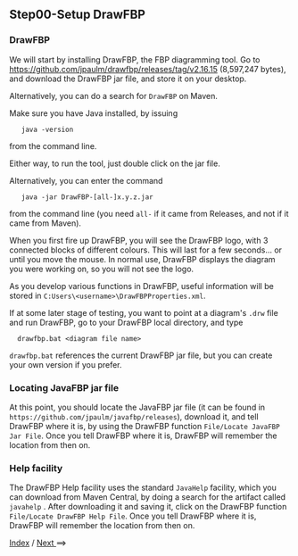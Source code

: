 
<link href="../style.css" rel="stylesheet" type="text/css">

## Step00-Setup DrawFBP

### DrawFBP

We will start by installing DrawFBP, the FBP diagramming tool.  Go to https://github.com/jpaulm/drawfbp/releases/tag/v2.16.15 (8,597,247 bytes), and download the DrawFBP jar file, and store it on your desktop.  

Alternatively, you can do a search for `DrawFBP` on Maven.  

Make sure you have Java installed, by issuing

       java -version
       
from the command line.

Either way, to run the tool, just double click on the jar file.

Alternatively, you can enter the command

       java -jar DrawFBP-[all-]x.y.z.jar
       
from the command line (you need `all-` if it came from Releases, and not if it came from Maven).

When you first fire up DrawFBP, you will see the DrawFBP logo, with 3 connected blocks of different colours.  This will last for a few seconds... or until you move the mouse.  In normal use, DrawFBP displays the diagram you were working on, so you will not see the logo.

As you develop various functions in DrawFBP, useful information will be stored in `C:Users\<username>\DrawFBPProperties.xml`.

If at some later stage of testing, you want to point at a diagram's `.drw` file and run DrawFBP, go to your DrawFBP local directory, and type 

      drawfbp.bat <diagram file name>
      
`drawfbp.bat` references the current DrawFBP jar file, but you can create your own version  if you prefer.
      
      
### Locating JavaFBP jar file

At this point, you should locate the JavaFBP jar file (it can be found in `https://github.com/jpaulm/javafbp/releases`), download it, and tell DrawFBP where it is, by using the DrawFBP function `File/Locate JavaFBP Jar File`.  Once you tell DrawFBP where it is, DrawFBP will remember the location from then on.  

### Help facility

The DrawFBP Help facility uses the standard `JavaHelp` facility, which you can download from Maven Central, by doing a search for the artifact called `javahelp` .  After downloading it and saving it, click on the DrawFBP function `File/Locate DrawFBP Help File`.   Once you tell DrawFBP where it is, DrawFBP will remember the location from then on.  

<span class=middle> <a href="https://github.com/jpaulm/fbp-tutorial-filter-file/"> Index</a> / <a href="../Step01/"> Next </a>==&gt;</span> 

